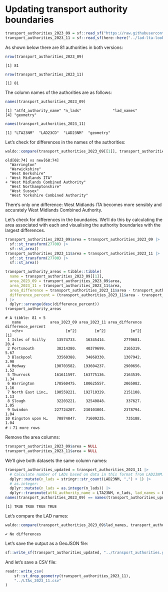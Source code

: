 # Updating transport authority boundaries

``` r
transport_authorities_2023_09 = sf::read_sf("https://raw.githubusercontent.com/acteng/boundaries/327fd512559eef37675aa1e2906d22a43b0525e3/transport_authorities.geojson")
transport_authorities_2023_11 = sf::read_sf(here::here("../lad-lta-lookup/data/lta_2023_11.geojson"))
```

As shown below there are 81 authorities in both versions:

``` r
nrow(transport_authorities_2023_09)
```

    [1] 81

``` r
nrow(transport_authorities_2023_11)
```

    [1] 81

The column names of the authorities are as follows:

``` r
names(transport_authorities_2023_09)
```

    [1] "atf4_authority_name" "n_lads"              "lad_names"          
    [4] "geometry"           

``` r
names(transport_authorities_2023_11)
```

    [1] "LTA23NM"  "LAD23CD"  "LAD23NM"  "geometry"

Let’s check for differences in the names of the authorities:

``` r
waldo::compare(transport_authorities_2023_09[[1]], transport_authorities_2023_11[[1]])
```

    old[68:74] vs new[68:74]
      "Warrington"
      "Warwickshire"
      "West Berkshire"
    - "West Midlands ITA"
    + "West Midlands Combined Authority"
      "West Northamptonshire"
      "West Sussex"
      "West Yorkshire Combined Authority"

There’s only one difference: West Midlands ITA becomes more sensibly and
accurately West Midlands Combined Authority.

Let’s check for differences in the boundaries. We’ll do this by
calculating the area associated with each and visualising the authority
boundaries with the largest differences.

``` r
transport_authorities_2023_09$area = transport_authorities_2023_09 |>
  sf::st_transform(27700) |>
  sf::st_area()
transport_authorities_2023_11$area = transport_authorities_2023_11 |>
  sf::st_transform(27700) |>
  sf::st_area()
```

``` r
transport_authority_areas = tibble::tibble(
  name = transport_authorities_2023_09[[1]],
  area_2023_09 = transport_authorities_2023_09$area,
  area_2023_11 = transport_authorities_2023_11$area,
  area_difference = transport_authorities_2023_11$area - transport_authorities_2023_09$area,
  difference_percent = (transport_authorities_2023_11$area - transport_authorities_2023_09$area) / transport_authorities_2023_09$area * 100
) |>
  dplyr::arrange(desc(difference_percent))
transport_authority_areas
```

    # A tibble: 81 × 5
       name             area_2023_09 area_2023_11 area_difference difference_percent
       <chr>                   [m^2]        [m^2]           [m^2]                [1]
     1 Isles of Scilly     13574733.    16345414.        2770681.              20.4 
     2 Portsmouth          38214380.    40379699.        2165319.               5.67
     3 Blackpool           33560388.    34868330.        1307942.               3.90
     4 Medway             190703582.   193604237.        2900656.               1.52
     5 Thurrock           161611597.   163775136.        2163539.               1.34
     6 Warrington         178560475.   180625557.        2065082.               1.16
     7 North East Linc…   190559221.   192710329.        2151108.               1.13
     8 Slough              32203221.    32540848.         337627.               1.05
     9 Swindon            227724207.   230103001.        2378794.               1.04
    10 Kingston upon H…    70874047.    71609235.         735188.               1.04
    # ℹ 71 more rows

Remove the area columns:

``` r
transport_authorities_2023_09$area = NULL
transport_authorities_2023_11$area = NULL
```

We’ll give both datasets the same column names:

``` r
transport_authorities_updated = transport_authorities_2023_11 |>
  # Calculate number of LADs based on data in this format from LAD23NM: "Bedford, Blackburn":
  dplyr::mutate(n_lads = stringr::str_count(LAD23NM, ",") + 1) |>
  # as.integer:
  dplyr::mutate(n_lads = as.integer(n_lads)) |>
  dplyr::transmute(atf4_authority_name = LTA23NM, n_lads, lad_names = LAD23NM)
names(transport_authorities_2023_09) == names(transport_authorities_updated)
```

    [1] TRUE TRUE TRUE TRUE

Let’s compare the LAD names:

``` r
waldo::compare(transport_authorities_2023_09$lad_names, transport_authorities_updated$lad_names)
```

    ✔ No differences

Let’s save the output as a GeoJSON file:

``` r
sf::write_sf(transport_authorities_updated, "../transport_authorities.geojson", delete_dsn = TRUE)
```

And let’s save a CSV file:

``` r
readr::write_csv(
    sf::st_drop_geometry(transport_authorities_2023_11),
    "../LTAs_2023_11.csv"
)
```
